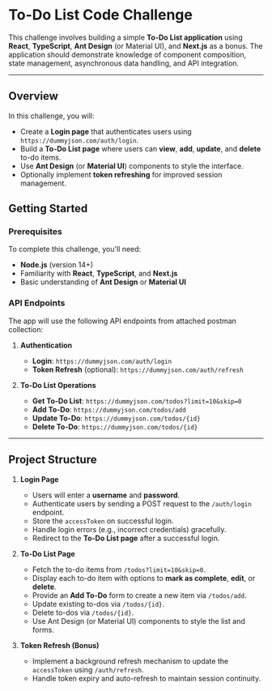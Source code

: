 # To-Do List Code Challenge

This challenge involves building a simple **To-Do List application** using **React**, **TypeScript**, **Ant Design** (or Material UI), and **Next.js** as a bonus. The application should demonstrate knowledge of component composition, state management, asynchronous data handling, and API integration.

---

## Overview

In this challenge, you will:
- Create a **Login page** that authenticates users using `https://dummyjson.com/auth/login`.
- Build a **To-Do List page** where users can **view**, **add**, **update**, and **delete** to-do items.
- Use **Ant Design** (or **Material UI**) components to style the interface.
- Optionally implement **token refreshing** for improved session management.

## Getting Started

### Prerequisites

To complete this challenge, you'll need:
- **Node.js** (version 14+)
- Familiarity with **React**, **TypeScript**, and **Next.js**
- Basic understanding of **Ant Design** or **Material UI**

### API Endpoints

The app will use the following API endpoints from attached postman collection:

1. **Authentication**
   - **Login**: `https://dummyjson.com/auth/login`
   - **Token Refresh** (optional): `https://dummyjson.com/auth/refresh`

2. **To-Do List Operations**
   - **Get To-Do List**: `https://dummyjson.com/todos?limit=10&skip=0`
   - **Add To-Do**: `https://dummyjson.com/todos/add`
   - **Update To-Do**: `https://dummyjson.com/todos/{id}`
   - **Delete To-Do**: `https://dummyjson.com/todos/{id}`

---

## Project Structure

1. **Login Page**
   - Users will enter a **username** and **password**.
   - Authenticate users by sending a POST request to the `/auth/login` endpoint.
   - Store the `accessToken` on successful login.
   - Handle login errors (e.g., incorrect credentials) gracefully.
   - Redirect to the **To-Do List page** after a successful login.

2. **To-Do List Page**
   - Fetch the to-do items from `/todos?limit=10&skip=0`.
   - Display each to-do item with options to **mark as complete**, **edit**, or **delete**.
   - Provide an **Add To-Do** form to create a new item via `/todos/add`.
   - Update existing to-dos via `/todos/{id}`.
   - Delete to-dos via `/todos/{id}`.
   - Use Ant Design (or Material UI) components to style the list and forms.

3. **Token Refresh (Bonus)**
   - Implement a background refresh mechanism to update the `accessToken` using `/auth/refresh`.
   - Handle token expiry and auto-refresh to maintain session continuity.


